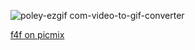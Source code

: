![poley-ezgif com-video-to-gif-converter](https://github.com/LUISBITE/LUISBITE/assets/122334302/96bbeeea-1a76-49e4-9ecd-7ecf3a1a3cbe)

[f4f on picmix](https://en.picmix.com/profile/donquixote)
<!--


**LUISBITE/LUISBITE** is a ✨ _special_ ✨ repository because its `README.md` (this file) appears on your GitHub profile.

Here are some ideas to get you started:

- 🔭 I’m currently working on ...
- 🌱 I’m currently learning ...
- 👯 I’m looking to collaborate on ...
- 🤔 I’m looking for help with ...
- 💬 Ask me about ...
- 📫 How to reach me: ...
- 😄 Pronouns: ...
- ⚡ Fun fact: ...
-->
